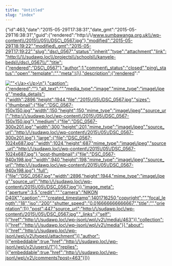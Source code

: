 ```yaml
---
title: "Untitled"
slug: "index"
---
```


{"id":463,"date":"2015-05-29T17:38:31","date\_gmt":"2015-05-29T16:38:31","guid":{"rendered":"http:\\/\\/www.sumbawanga.org.uk\\/wp-content\\/2015\\/05\\/DSC\_0567.jpg"},"modified":"2015-05-29T18:19:22","modified\_gmt":"2015-05-29T17:19:22","slug":"dsc\_0567","status":"inherit","type":"attachment","link":"http:\\/\\/sudawp.loc\\/projects\\/schools\\/kanyele-beds\\/dsc\_0567\\/","title":{"rendered":"DSC\_0567"},"author":1,"comment\_status":"closed","ping\_status":"open","template":"","meta":\[\],"description":{"rendered":"

[![\"\"](\"http:\/\/sudawp.loc\/wp-content\/2015\/05\/DSC_0567-300x201.jpg\")<\\/a><\\/p>\\n"},"caption":{"rendered":""},"alt\_text":"","media\_type":"image","mime\_type":"image\\/jpeg","media\_details":{"width":2896,"height":1944,"file":"2015\\/05\\/DSC\_0567.jpg","sizes":{"thumbnail":{"file":"DSC\_0567-150x150.jpg","width":150,"height":150,"mime\_type":"image\\/jpeg","source\_url":"http:\\/\\/sudawp.loc\\/wp-content\\/2015\\/05\\/DSC\_0567-150x150.jpg"},"medium":{"file":"DSC\_0567-300x201.jpg","width":300,"height":201,"mime\_type":"image\\/jpeg","source\_url":"http:\\/\\/sudawp.loc\\/wp-content\\/2015\\/05\\/DSC\_0567-300x201.jpg"},"large":{"file":"DSC\_0567-1024x687.jpg","width":1024,"height":687,"mime\_type":"image\\/jpeg","source\_url":"http:\\/\\/sudawp.loc\\/wp-content\\/2015\\/05\\/DSC\_0567-1024x687.jpg"},"post-thumbnail":{"file":"DSC\_0567-940x198.jpg","width":940,"height":198,"mime\_type":"image\\/jpeg","source\_url":"http:\\/\\/sudawp.loc\\/wp-content\\/2015\\/05\\/DSC\_0567-940x198.jpg"},"full":{"file":"DSC\_0567.jpg","width":2896,"height":1944,"mime\_type":"image\\/jpeg","source\_url":"http:\\/\\/sudawp.loc\\/wp-content\\/2015\\/05\\/DSC\_0567.jpg"}},"image\_meta":{"aperture":3.5,"credit":"","camera":"NIKON D40X","caption":"","created\_timestamp":1401716250,"copyright":"","focal\_length":"18","iso":"200","shutter\_speed":"0.016666666666667","title":"","orientation":1}},"post":447,"source\_url":"http:\\/\\/sudawp.loc\\/wp-content\\/2015\\/05\\/DSC\_0567.jpg","\_links":{"self":\[{"href":"http:\\/\\/sudawp.loc\\/wp-json\\/wp\\/v2\\/media\\/463"}\],"collection":\[{"href":"http:\\/\\/sudawp.loc\\/wp-json\\/wp\\/v2\\/media"}\],"about":\[{"href":"http:\\/\\/sudawp.loc\\/wp-json\\/wp\\/v2\\/types\\/attachment"}\],"author":\[{"embeddable":true,"href":"http:\\/\\/sudawp.loc\\/wp-json\\/wp\\/v2\\/users\\/1"}\],"replies":\[{"embeddable":true,"href":"http:\\/\\/sudawp.loc\\/wp-json\\/wp\\/v2\\/comments?post=463"}\]}}](http:\/\/sudawp.loc\/wp-content\/2015\/05\/DSC_0567.jpg)